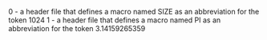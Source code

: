0 - a header file that defines a macro named SIZE as an abbreviation for the token 1024
1 -  a header file that defines a macro named PI as an abbreviation for the token 3.14159265359
